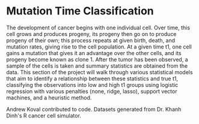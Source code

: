 # Mutation Time Classification

The development of cancer begins with one individual cell.  Over time, this cell grows and produces progeny, its progeny then go on to produce progeny of their own; this process repeats at given birth, death, and mutation rates, giving rise to the cell population.  At a given time t1, one cell gains a mutation that gives it an advantage over the other cells, and its progeny become known as clone 1.  After the tumor has been observed, a sample of the cells is taken and summary statistics are obtained from the data.  This section of the project will walk through various statistical models that aim to identify a relationship between these statistics and true t1, classifying the observations into low and high t1 groups using logistic regression with various penalties (none, ridge, lasso), support vector machines, and a heuristic method.

Andrew Koval contributed to code. Datasets generated from Dr. Khanh Dinh's R cancer cell simulator.
